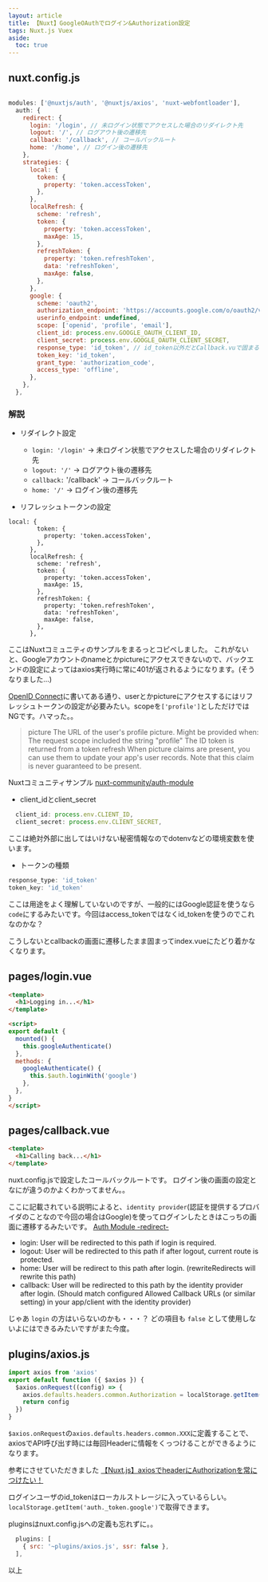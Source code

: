 ```yaml
---
layout: article
title: 【Nuxt】GoogleOAuthでログイン&Authorization設定
tags: Nuxt.js Vuex
aside:
  toc: true
---
```


## nuxt.config.js


```js

modules: ['@nuxtjs/auth', '@nuxtjs/axios', 'nuxt-webfontloader'],
  auth: {
    redirect: {
      login: '/login', // 未ログイン状態でアクセスした場合のリダイレクト先
      logout: '/', // ログアウト後の遷移先
      callback: '/callback', // コールバックルート
      home: '/home', // ログイン後の遷移先
    },
    strategies: {
      local: {
        token: {
          property: 'token.accessToken',
        },
      },
      localRefresh: {
        scheme: 'refresh',
        token: {
          property: 'token.accessToken',
          maxAge: 15,
        },
        refreshToken: {
          property: 'token.refreshToken',
          data: 'refreshToken',
          maxAge: false,
        },
      },
      google: {
        scheme: 'oauth2',
        authorization_endpoint: 'https://accounts.google.com/o/oauth2/v2/auth',
        userinfo_endpoint: undefined,
        scope: ['openid', 'profile', 'email'],
        client_id: process.env.GOOGLE_OAUTH_CLIENT_ID,
        client_secret: process.env.GOOGLE_OAUTH_CLIENT_SECRET,
        response_type: 'id_token', // id_token以外だとCallback.vuで固まる
        token_key: 'id_token',
        grant_type: 'authorization_code',
        access_type: 'offline',
      },
    },
  },
```

### 解説

- リダイレクト設定
  - `login: '/login'` -> 未ログイン状態でアクセスした場合のリダイレクト先
  - `logout: '/'` -> ログアウト後の遷移先
  - `callback:` '/callback' -> コールバックルート
  - `home: '/'` -> ログイン後の遷移先

- リフレッシュトークンの設定
```
local: {
        token: {
          property: 'token.accessToken',
        },
      },
      localRefresh: {
        scheme: 'refresh',
        token: {
          property: 'token.accessToken',
          maxAge: 15,
        },
        refreshToken: {
          property: 'token.refreshToken',
          data: 'refreshToken',
          maxAge: false,
        },
      },
```

ここはNuxtコミュニティのサンプルをまるっとコピペしました。
これがないと、Googleアカウントのnameとかpictureにアクセスできないので、バックエンドの設定によってはaxios実行時に常に401が返されるようになります。(そうなりました...)

[OpenID Connect](https://developers.google.com/identity/protocols/oauth2/openid-connect#java)に書いてある通り、userとかpictureにアクセスするにはリフレッシュトークンの設定が必要みたい。scopeを`['profile']`としただけではNGです。ハマった。。

>picture		The URL of the user's profile picture. Might be provided when:
The request scope included the string "profile"
The ID token is returned from a token refresh
When picture claims are present, you can use them to update your app's user records. Note that this claim is never guaranteed to be present.

Nuxtコミュニティサンプル
[nuxt-community/auth-module](https://github.com/nuxt-community/auth-module/blob/dev/demo/nuxt.config.ts)


- client_idとclient_secret

```js
  client_id: process.env.CLIENT_ID,
  client_secret: process.env.CLIENT_SECRET,
```

ここは絶対外部に出してはいけない秘密情報なのでdotenvなどの環境変数を使います。


- トークンの種類

```js
response_type: 'id_token'
token_key: 'id_token'
```

ここは用途をよく理解していないのですが、一般的にはGoogle認証を使うなら`code`にするみたいです。今回はaccess_tokenではなくid_tokenを使うのでこれなのかな？

こうしないとcallbackの画面に遷移したまま固まってindex.vueにたどり着かなくなります。


## pages/login.vue

```html
<template>
  <h1>Logging in...</h1>
</template>

<script>
export default {
  mounted() {
    this.googleAuthenticate()
  },
  methods: {
    googleAuthenticate() {
      this.$auth.loginWith('google')
    },
  },
}
</script>
```

## pages/callback.vue

```html
<template>
  <h1>Calling back...</h1>
</template>
```

nuxt.config.jsで設定したコールバックルートです。
ログイン後の画面の設定となにが違うのかよくわかってません。。

ここに記載されている説明によると、`identity provider`(認証を提供するプロバイダのことなので今回の場合はGoogle)を使ってログインしたときはこっちの画面に遷移するみたいです。
[Auth Module -redirect-](https://auth.nuxtjs.org/api/options.html#redirect)

- login: User will be redirected to this path if login is required.
- logout: User will be redirected to this path if after logout, current route is protected.
- home: User will be redirect to this path after login. (rewriteRedirects will rewrite this path)
- callback: User will be redirected to this path by the identity provider after login. (Should match configured Allowed Callback URLs (or similar setting) in your app/client with the identity provider)

じゃあ `login` の方はいらないのかも・・・？
どの項目も `false` として使用しないよにはできるみたいですがまた今度。


## plugins/axios.js

```js
import axios from 'axios'
export default function ({ $axios }) {
  $axios.onRequest((config) => {
    axios.defaults.headers.common.Authorization = localStorage.getItem('auth._token.google')
    return config
  })
}
```
`$axios.onRequest`の`axios.defaults.headers.common.XXX`に定義することで、axiosでAPI呼び出す時には毎回Headerに情報をくっつけることができるようになります。

参考にさせていただきました
[【Nuxt.js】axiosでheaderにAuthorizationを常につけたい！](https://qiita.com/masatakaaaa/items/7bc7cfb2c561c54e424a)

ログインユーザのid_tokenはローカルストレージに入っているらしい。
`localStorage.getItem('auth._token.google')`で取得できます。

pluginsはnuxt.config.jsへの定義も忘れずに。。

```js
  plugins: [
    { src: '~plugins/axios.js', ssr: false },
  ],
```

以上